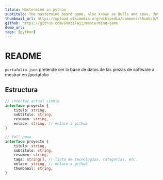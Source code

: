 ```yaml
---
titulo: Mastermind in python
subtitulo: The mastermind board game, also known as Bulls and cows, developed in phyton for fun and study purposes
thumbnail_url: https://upload.wikimedia.org/wikipedia/commons/thumb/9/99/DEC_VT100_terminal.jpg/1200px-DEC_VT100_terminal.jpg
github: https://github.com/GonziTaji/mastermind-game
demo_url:
tags: [python]
---
```


# README

`portafolio.json` pretende ser la base de datos de las piezas de software a mostrar en /portafolio

## Estructura

```typescript
// interfaz actual simple
interface proyecto {
    titulo: string,
    subtitulo: string,
    resumen: string,
    enlace: string, // enlace a github
}

// full powa
interface proyecto {
    titulo: string,
    subtitulo: string,
    resumen: string,
    tags: string[], // lista de tecnologías, categorías, etc. 
    enlace: string, // enlace a github
    thumbnail: string,
}

```
